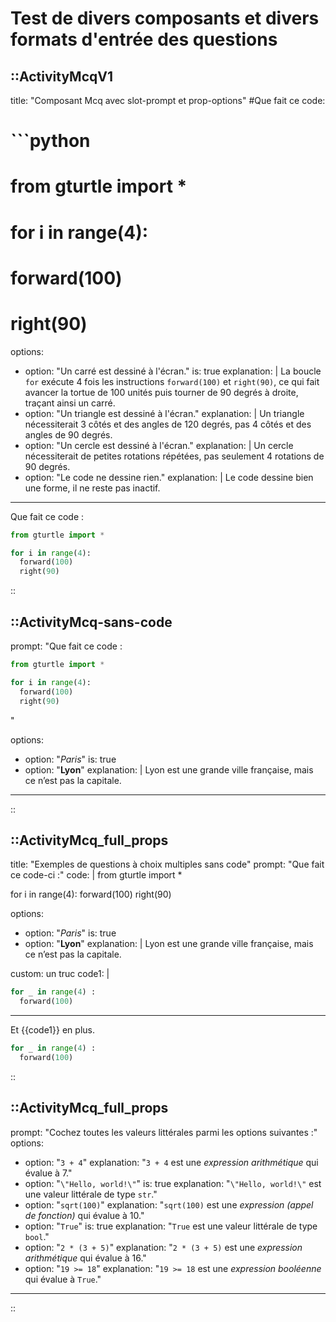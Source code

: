 
# Test de divers composants et divers formats d'entrée des questions

::ActivityMcqV1
---
title: "Composant Mcq avec slot-prompt et prop-options"
#Que fait ce code:
#  ```python
#  from gturtle import *

#  for i in range(4):
#   forward(100)
#    right(90)
options:
  - option: "Un carré est dessiné à l'écran."
    is: true
    explanation: |
      La boucle `for` exécute 4 fois les instructions `forward(100)` et `right(90)`, ce qui fait avancer la tortue de 100 unités puis tourner de 90 degrés à droite, traçant ainsi un carré.
  - option: "Un triangle est dessiné à l'écran."
    explanation: |
      Un triangle nécessiterait 3 côtés et des angles de 120 degrés, pas 4 côtés et des angles de 90 degrés.
  - option: "Un cercle est dessiné à l'écran."
    explanation: |
      Un cercle nécessiterait de petites rotations répétées, pas seulement 4 rotations de 90 degrés.
  - option: "Le code ne dessine rien."
    explanation: |
      Le code dessine bien une forme, il ne reste pas inactif.
---
Que fait ce code :
```python
from gturtle import *

for i in range(4):
  forward(100)
  right(90)
```
::


::ActivityMcq-sans-code
---

prompt:   "Que fait ce code :
  ```python
  from gturtle import *

  for i in range(4):
    forward(100)
    right(90)
  ```
  "
  
options:
  - option: "*Paris*"
    is: true
  - option: "**Lyon**"
    explanation: |
      Lyon est une grande ville française, mais ce n’est pas la capitale.
---
::


::ActivityMcq_full_props
---
title: "Exemples de questions à choix multiples sans code"
prompt:   "Que fait ce code-ci :"
code: |
  from gturtle import *

  for i in range(4):
    forward(100)
    right(90)

  
options:
  - option: "*Paris*"
    is: true
  - option: "**Lyon**"
    explanation: |
      Lyon est une grande ville française, mais ce n’est pas la capitale.

custom: un truc
code1: |
  ```python
  for _ in range(4) :
    forward(100)
  ```
---

Et {{code1}} en plus.

```python
for _ in range(4) :
  forward(100)
```
::


::ActivityMcq_full_props
---

prompt: "Cochez toutes les valeurs littérales parmi les options suivantes :"
options:
  - option: "`3 + 4`"
    explanation: "`3 + 4` est une *expression arithmétique* qui évalue à 7."
  - option: "`\"Hello, world!\"`"
    is: true
    explanation: "`\"Hello, world!\"` est une valeur littérale de type `str`."
  - option: "`sqrt(100)`"
    explanation: "`sqrt(100)` est une *expression (appel de fonction)* qui évalue à 10."
  - option: "`True`"
    is: true
    explanation: "`True` est une valeur littérale de type `bool`."
  - option: "`2 * (3 + 5)`"
    explanation: "`2 * (3 + 5)` est une *expression arithmétique* qui évalue à 16."
  - option: "`19 >= 18`"
    explanation: "`19 >= 18` est une *expression booléenne* qui évalue à `True`."
---
::